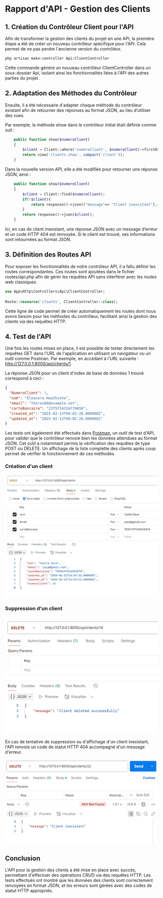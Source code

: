# Rapport d'API - Gestion des Clients

## 1. Création du Contrôleur Client pour l'API

Afin de transformer la gestion des clients du projet en une API, la première étape a été de créer un nouveau contrôleur spécifique pour l'API. Cela permet de ne pas perdre l'ancienne version du contrôleur.

```php
php artisan make:controller Api/ClientController
```

Cette commande génère un nouveau contrôleur ClientController dans un sous-dossier Api, isolant ainsi les fonctionnalités liées à l'API des autres parties du projet.


## 2. Adaptation des Méthodes du Contrôleur

Ensuite, il a été nécessaire d'adapter chaque méthode du contrôleur existant afin de retourner des réponses au format JSON, au lieu d’utiliser des vues.

Par exemple, la méthode show dans le contrôleur initial était définie comme suit :

```php
    public function show($numeroClient)
    {
        $client = Client::where('numeroClient', $numeroClient)->firstOrFail();
        return view('clients.show', compact('client'));
    }
```

Dans la nouvelle version API, elle a été modifiée pour retourner une réponse JSON, ainsi :

```php
    public function show($numeroClient)
    {
        $client = Client::find($numeroClient);
        if(!$client){
            return response()->json(["message"=> "Client inexistant"],404);
        }
        return response()->json($client);
    }
```
Ici, en cas de client inexistant, une réponse JSON avec un message d’erreur et un code HTTP 404 est renvoyée.
Si le client est trouvé, ses informations sont retournées au format JSON.


## 3. Définition des Routes API

Pour exposer les fonctionnalités de notre contrôleur API, il a fallu définir les routes correspondantes. Ces routes sont ajoutées dans le fichier routes/api.php afin de gérer les requêtes API sans interférer avec les routes web classiques.

```php
use App\Http\Controllers\Api\ClientController;

Route::resource('clients', ClientController::class);
```
Cette ligne de code permet de créer automatiquement les routes dont nous avons besoin pour les méthodes du contrôleur, facilitant ainsi la gestion des clients via des requêtes HTTP.

## 4. Test de l'API
Une fois les routes mises en place, il est possible de tester directement les requêtes GET dans l'URL de l'application en utilisant un navigateur ou un outil comme Postman. Par exemple, en accédant à l'URL suivante :
http://127.0.0.1:8000/api/clients/1

La réponse JSON pour un client d'index de base de données 1 trouvé correspond à ceci :

```json
{
  "NumeroClient": 1,
  "nom": "Eleanora Heathcote",
  "email": "theron84@example.net",
  "carteBancaire": "2375714316779650",
  "created_at": "2025-02-13T09:02:28.000000Z",
  "updated_at": "2025-02-13T09:02:28.000000Z"
}
```

Les tests ont également été effectués dans [Postman](https://www.postman.com/), un outil de test d'API, pour valider que le contrôleur renvoie bien les données attendues au format JSON. Cet outil a notammant permis la vérification des requêtes de type POST ou DELETE.
Un affichage de la liste complette des clients après coup permet de vérifier le fonctionnement de ces méthodes.

### Création d'un client
<img src="images/testPostmanCreation.png">

### Suppression d'un client
<img src="images/testPostmanSuppression.png">

En cas de tentative de suppression ou d'affichage d'un client inexistant, l'API renvoie un code de statut HTTP 404 accompagné d'un message d'erreur.

<img src="images/testPostmanSuppressionFalse.png">


## Conclusion

L'API pour la gestion des clients a été mise en place avec succès, permettant d'effectuer des opérations CRUD via des requêtes HTTP. Les tests effectués ont montré que les données des clients sont correctement renvoyées en format JSON, et les erreurs sont gérées avec des codes de statut HTTP appropriés.
